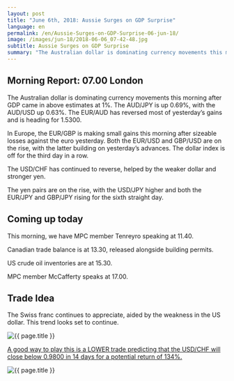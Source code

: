 ```yaml
---
layout: post
title: "June 6th, 2018: Aussie Surges on GDP Surprise"
language: en
permalink: /en/Aussie-Surges-on-GDP-Surprise-06-jun-18/
image: /images/jun-18/2018-06-06_07-42-48.jpg
subtitle: Aussie Surges on GDP Surprise
summary: "The Australian dollar is dominating currency movements this morning after GDP came in above estimates at 1%. The AUD/JPY is up 0.69%, with the AUD/USD up 0.63%. The EUR/AUD has reversed most of yesterday’s gains and is heading for 1.5300"
---
```

## Morning Report: 07.00 London

The Australian dollar is dominating currency movements this morning after GDP came in above estimates at 1%. The AUD/JPY is up 0.69%, with the AUD/USD up 0.63%. The EUR/AUD has reversed most of yesterday’s gains and is heading for 1.5300.

In Europe, the EUR/GBP is making small gains this morning after sizeable losses against the euro yesterday. Both the EUR/USD and GBP/USD are on the rise, with the latter building on yesterday’s advances. The dollar index is off for the third day in a row. 

The USD/CHF has continued to reverse, helped by the weaker dollar and stronger yen. 

The yen pairs are on the rise, with the USD/JPY higher and both the EUR/JPY and GBP/JPY rising for the sixth straight day. 

## Coming up today

This morning, we have MPC member Tenreyro speaking at 11.40. 

Canadian trade balance is at 13.30, released alongside building permits. 

US crude oil inventories are at 15.30. 

MPC member McCafferty speaks at 17.00. 

## Trade Idea

The Swiss franc continues to appreciate, aided by the weakness in the US dollar. This trend looks set to continue.

<img class="post-image" src="{{ site.url }}/images/jun-18/2018-06-06_07-42-48.jpg" alt="{{ page.title }}" title="{{ page.title }}">

<a href="%LINK%%?currency=GBP&market=forex&underlying=frxUSDCHF&formname=higherlower&duration_amount=14&duration_units=d&expiry_type=duration&amount=10&amount_type=stake&barrier=0.9800" target="_blank">A good way to play this is a LOWER trade predicting that the USD/CHF will close below 0.9800 in 14 days for a potential return of 134%.</a>

<img class="post-image" src="{{ site.url }}/images/jun-18/2018-06-06_07-45-56.jpg" alt="{{ page.title }}" title="{{ page.title }}">
